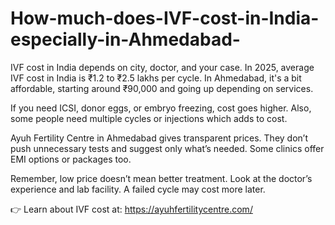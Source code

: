 # How-much-does-IVF-cost-in-India-especially-in-Ahmedabad-

IVF cost in India depends on city, doctor, and your case. In 2025, average IVF cost in India is ₹1.2 to ₹2.5 lakhs per cycle. In Ahmedabad, it's a bit affordable, starting around ₹90,000 and going up depending on services.

If you need ICSI, donor eggs, or embryo freezing, cost goes higher. Also, some people need multiple cycles or injections which adds to cost.

Ayuh Fertility Centre in Ahmedabad gives transparent prices. They don’t push unnecessary tests and suggest only what’s needed. Some clinics offer EMI options or packages too.

Remember, low price doesn’t mean better treatment. Look at the doctor’s experience and lab facility. A failed cycle may cost more later.

👉 Learn about IVF cost at: https://ayuhfertilitycentre.com/


